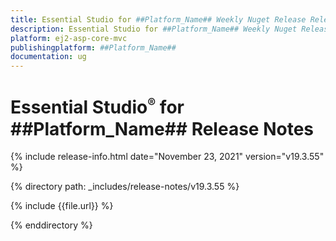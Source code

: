 ```yaml
---
title: Essential Studio for ##Platform_Name## Weekly Nuget Release Release Notes  
description: Essential Studio for ##Platform_Name## Weekly Nuget Release Release Notes  
platform: ej2-asp-core-mvc
publishingplatform: ##Platform_Name##
documentation: ug
---
```


# Essential Studio<sup style="font-size:70%">&reg;</sup> for  ##Platform_Name##  Release Notes  

{% include release-info.html date="November 23, 2021"   version="v19.3.55"  %} 

{% directory path: _includes/release-notes/v19.3.55 %}

{% include {{file.url}} %}

{% enddirectory %}
